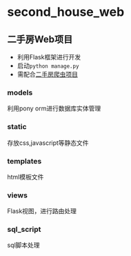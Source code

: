 # second_house_web 
## 二手房Web项目
- 利用Flask框架进行开发
- 启动`python manage.py`  
- 需配合[二手房爬虫项目](https://github.com/XuSheng11/second_house_crawler)
### models
利用pony orm进行数据库实体管理
### static
存放css,javascript等静态文件
### templates
html模板文件
### views
Flask视图，进行路由处理
### sql_script
sql脚本处理
